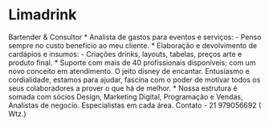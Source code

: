 # Limadrink
Bartender &amp; Consultor * Analista de gastos para eventos e serviços: - Penso sempre no custo beneficio ao meu cliente.  * Elaboração e devolvimento de cardápios e insumos: - Criações drinks, layouts, tabelas, preços arte e produto final.  * Suporte com mais de 40 profissionais disponíveis; com um novo conceito em atendimento. O jeito disney de encantar. Entusiasmo e cordialidade, estamos para ajudar, fascina com o poder de motivar todos os seus colaboradores a prover o que há de melhor.  * Nossa estrutura é somada com sócios Design, Marketing Digital, Programação e Vendas, Analistas de negocio. Especialistas em cada área.  Contato - 21 979056692 ( Wtz.)
